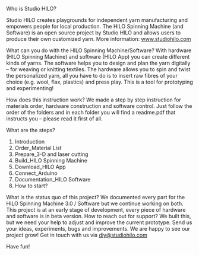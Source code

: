 Who is Studio HILO?

Studio HILO creates playgrounds for independent yarn manufacturing and empowers people for local production. The HILO Spinning Machine (and Software) is an open source project by Studio HILO and allows users to produce their own customized yarn.
More information: www.studiohilo.com

What can you do with the HILO Spinning Machine/Software?
With hardware (HILO Spinning Machine) and software (HILO App) you can create different kinds of yarns. The software helps you to design and plan the yarn digitally – for weaving or knitting textiles. The hardware allows you to spin and twist the personalized yarn, all you have to do is to insert raw fibres of your choice (e.g. wool, flax, plastics) and press play. This is a tool for prototyping and experimenting!

How does this instruction work?
We made a step by step instruction for materials order, hardware construction and software control. Just follow the order of the folders and in each folder you will find a readme.pdf that instructs you – please read it first of all.

What are the steps?
1. Introduction
2. Order_Material List
3. Prepare_3-D and laser cutting
4. Build_HILO Spinning Machine
5. Download_HILO App
6. Connect_Arduino
7. Documentation_HILO Software
8. How to start?

What is the status quo of this project?
We documented every part for the HILO Spinning Machine 3.0 / Software but we continue working on both. This project is at an early stage of development, every piece of hardware and software is in beta version.
How to reach out for support?
We built this, but we need your help to adjust and improve the current prototype. Send us your ideas, experiments, bugs and improvements. We are happy to see our project grow! Get in touch with us via diy@studiohilo.com

Have fun!
